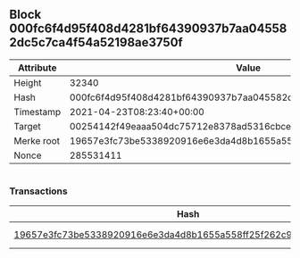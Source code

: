 ## Block 000fc6f4d95f408d4281bf64390937b7aa045582dc5c7ca4f54a52198ae3750f

Attribute | Value
--- | ---
Height | 32340
Hash | 000fc6f4d95f408d4281bf64390937b7aa045582dc5c7ca4f54a52198ae3750f
Timestamp | 2021-04-23T08:23:40+00:00
Target | 00254142f49eaaa504dc75712e8378ad5316cbcead634704b3734b6271167cc4
Merke root | 19657e3fc73be5338920916e6e3da4d8b1655a558ff25f262c9a7fea20948233
Nonce | 285531411

```

```

### Transactions

Hash | Amount
--- | ---
[19657e3fc73be5338920916e6e3da4d8b1655a558ff25f262c9a7fea20948233](19657e3fc73be5338920916e6e3da4d8b1655a558ff25f262c9a7fea20948233.md) | 10.00000000 SKEPTI 
